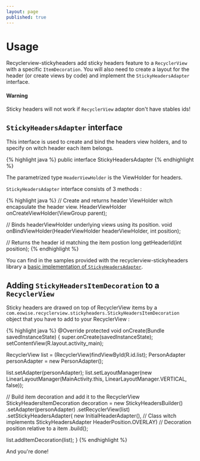 ```yaml
---
layout: page
published: true
---
```


# Usage

Recyclerview-stickyheaders add sticky headers feature to a `RecyclerView` with a specific `ItemDecoration`. You will also need to create a layout for the header (or create views by code) and implement the `StickyHeadersAdapter` interface.

<div class="bs-callout bs-callout-warning">
<h4>Warning</h4>
Sticky headers will not work if <code>RecyclerView</code> adapter don't have stables ids!
</div>

## `StickyHeadersAdapter` interface

This interface is used to create and bind the headers view holders, and to specify on witch header each item belongs.

{% highlight java %}
public interface StickyHeadersAdapter<HeaderViewHolder extends ViewHolder>
{% endhighlight %}

The parametrized type `HeaderViewHolder` is the ViewHolder for headers.

`StickyHeadersAdapter` interface consists of 3 methods :

{% highlight java %}
// Create and returns header ViewHolder witch encapsulate the header view.
HeaderViewHolder onCreateViewHolder(ViewGroup parent);

// Binds headerViewHolder underlying views using its position.
void onBindViewHolder(HeaderViewHolder headerViewHolder, int position);

// Returns the header id matching the item postion
long getHeaderId(int position);
{% endhighlight %}

<div class="bs-callout bs-callout-info">
You can find in the samples provided with the recyclerview-stickyheaders library a <a href="https://github.com/eowise/recyclerview-stickyheaders/blob/master/samples/src/main/java/com/eowise/recyclerview/stickyheaders/samples/adapters/InitialHeaderAdapter.java">basic implementation of <code>StickyHeadersAdapter</code></a>.
</div>


## Adding `StickyHeadersItemDecoration` to a `RecyclerView`

Sticky headers are drawed on top of RecyclerView items by a `com.eowise.recyclerview.stickyheaders.StickyHeadersItemDecoration` object that you have to add to your RecyclerView :

{% highlight java %}
@Override
protected void onCreate(Bundle savedInstanceState) {
  super.onCreate(savedInstanceState);
  setContentView(R.layout.activity_main);

  RecyclerView list = (RecyclerView)findViewById(R.id.list);
  PersonAdapter personAdapter = new PersonAdapter();

  list.setAdapter(personAdapter);
  list.setLayoutManager(new LinearLayoutManager(MainActivity.this, LinearLayoutManager.VERTICAL, false));

  // Build item decoration and add it to the RecyclerView
  StickyHeadersItemDecoration decoration = new StickyHeadersBuilder()
      .setAdapter(personAdapter)
      .setRecyclerView(list)
      .setStickyHeadersAdapter(
          new InitialHeaderAdapter(), // Class witch implements StickyHeadersAdapter
          HeaderPosition.OVERLAY)     // Decoration position relative to a item
      .build();

  list.addItemDecoration(list);
}
{% endhighlight %}

And you're done!
